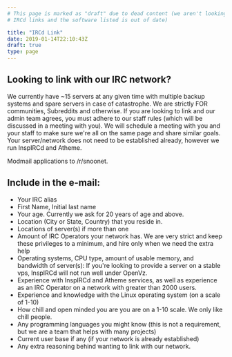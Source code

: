 ```yaml
---
# This page is marked as "draft" due to dead content (we aren't looking for
# IRCd links and the software listed is out of date)

title: "IRCd Link"
date: 2019-01-14T22:10:43Z
draft: true
type: page
---
```


## Looking to link with our IRC network?

We currently have ~15 servers at any given time with multiple backup systems and spare servers in case of catastrophe. We are strictly FOR communities, Subreddits and otherwise. If you are looking to link and our admin team agrees, you must adhere to our staff rules (which will be discussed in a meeting with you). We will schedule a meeting with you and your staff to make sure we're all on the same page and share similar goals. Your server/network does not need to be established already, however we run InspIRCd and Atheme.

Modmail applications to /r/snoonet.


## Include in the e-mail:

* Your IRC alias
* First Name, Initial last name
* Your age. Currently we ask for 20 years of age and above.
* Location (City or State, Country) that you reside in.
* Locations of server(s) if more than one
* Amount of IRC Operators your network has. We are very strict and keep these privileges to a minimum, and hire only when we need the extra help
* Operating systems, CPU type, amount of usable memory, and bandwidth of server(s): If you're looking to provide a server on a stable vps, InspIRCd will not run well under OpenVz.
* Experience with InspIRCd and Atheme services, as well as experience as an IRC Operator on a network with greater than 2000 users.
* Experience and knowledge with the Linux operating system (on a scale of 1-10)
* How chill and open minded you are you are on a 1-10 scale. We only like chill people.
* Any programming languages you might know (this is not a requirement, but we are a team that helps with many projects)
* Current user base if any (if your network is already established)
* Any extra reasoning behind wanting to link with our network.

